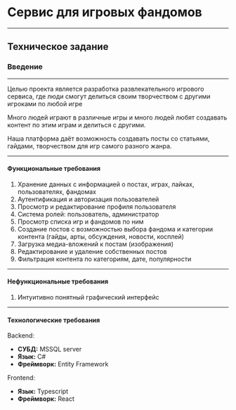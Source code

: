 # Сервис для игровых фандомов
---
## Техническое задание
### Введение
---
Целью проекта является разработка развлекательного игрового сервиса, где люди смогут делиться своим творчеством с другими игроками по любой игре

Много людей играют в различные игры и много людей любят создавать контент по этим играм и делиться с другими. 

Наша платформа даёт возможность создавать посты со статьями, гайдами, творчеством для игр самого разного жанра.

---
#### Функциональные требования

1. Хранение данных с информацией о постах, играх, лайках, пользователях, фандомах
2. Аутентификация и авторизация пользователей
3. Просмотр и редактирование профиля пользователя
4. Система ролей: пользователь, администратор
5. Просмотр списка игр и фандомов по ним
6. Создание постов с возможностью выбора фандома и категории контента (гайды, арты, обсуждения, новости, косплей)
7. Загрузка медиа-вложений к постам (изображения)
8. Редактирование и удаление собственных постов
9. Фильтрация контента по категориям, дате, популярности
---
#### Нефункциональные требования

1. Интуитивно понятный графический интерфейс
---
#### Технологические требования

Backend:
 - **СУБД:** MSSQL server
 - **Язык:** C#
 - **Фреймворк:** Entity Framework

Frontend:
 - **Язык:** Typescript
 - **Фреймворк:** React
